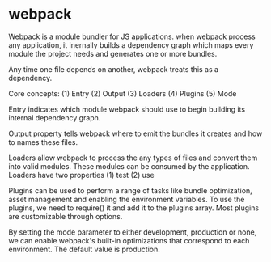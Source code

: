 # webpack

Webpack is a module bundler for JS applications. when webpack process any application, it inernally builds a dependency graph which maps every module the project needs and generates one or more bundles.

Any time one file depends on another, webpack treats this as a dependency.

Core concepts: (1) Entry (2) Output (3) Loaders (4) Plugins (5) Mode

Entry indicates which module webpack should use to begin building its internal dependency graph.

Output property tells webpack where to emit the bundles it creates and how to names these files.

Loaders allow webpack to process the any types of files and convert them into valid modules. These modules can be consumed by the application. Loaders have two properties (1) test (2) use

Plugins can be used to perform a range of tasks like bundle optimization, asset management and enabling the environment variables. To use the plugins, we need to require() it and add it to the plugins array. Most plugins are customizable through options.

By setting the mode parameter to either development, production or none, we can enable webpack's built-in optimizations that correspond to each environment. The default value is production.

